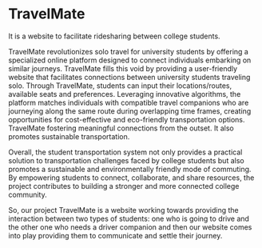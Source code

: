 # TravelMate
It is a website to facilitate ridesharing between college students.

TravelMate revolutionizes solo travel for university students by offering a specialized online platform designed to connect individuals embarking on similar journeys. TravelMate fills this void by providing a user-friendly website that facilitates connections between university students traveling solo.
Through TravelMate, students can input their locations/routes, available seats and preferences. Leveraging innovative algorithms, the platform matches individuals with compatible travel companions who are journeying along the same route during overlapping time frames, creating opportunities for cost-effective and eco-friendly transportation options. TravelMate fostering meaningful connections from the outset. It also promotes sustainable transportation.

Overall, the student transportation system not only provides a practical solution to transportation challenges faced by college students but also promotes a sustainable and environmentally friendly mode of commuting. By empowering students to connect, collaborate, and share resources, the project contributes to building a stronger and more connected college community.

So, our project TravelMate is a website working towards providing the interaction between two types of students: one who is going to drive and the other one who needs a driver companion and then our website comes into play providing them to communicate and settle their journey.

